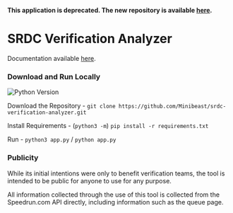 **This application is deprecated. The new repository is available [here](https://mini.amyy.me/src-analyzer).**

# SRDC Verification Analyzer
Documentation available [here](https://minibeast.me/srdc-verification-analyzer).

### Download and Run Locally
![Python Version](https://img.shields.io/badge/Python-v3.8-blue)

Download the Repository - `git clone https://github.com/Minibeast/srdc-verification-analyzer.git`

Install Requirements - (`python3 -m`) `pip install -r requirements.txt`

Run - `python3 app.py` / `python app.py`

### Publicity
While its initial intentions were only to benefit verification teams, the tool is intended to be public for anyone to use for any purpose. 

All information collected through the use of this tool is collected from the Speedrun.com API directly, including information such as the queue page.
